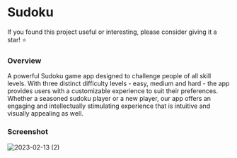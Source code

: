 # Sudoku

<p>If you found this project useful or interesting, please consider giving it a star! ⭐️</p>

### Overview

<p>A powerful Sudoku game app designed to challenge people of all skill levels. With three distinct difficulty levels - easy, medium and hard - the app provides users with a customizable experience to suit their preferences. Whether a seasoned sudoku player or a new player, our app offers an engaging and intellectually stimulating experience that is intuitive and visually appealing as well.</p>

### Screenshot

![2023-02-13 (2)](https://user-images.githubusercontent.com/116832376/218447044-78f5faa3-fb28-40af-aa48-e3158a902302.png)
